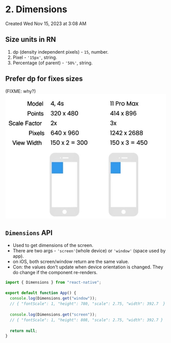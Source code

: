 # 2. Dimensions
Created Wed Nov 15, 2023 at 3:08 AM

## Size units in RN
1.  dp (density independent pixels) - `15`, number.
2. Pixel - `'15px'`, string.
3. Percentage (of parent) - `'50%'`, string.

## Prefer dp for fixes sizes
(FIXME: why?)
![](../../../../../assets/2-Dimensions-image-1-5fd022eb.jpeg)
## `Dimensions` API
- Used to get dimensions of the screen.
-  There are two args - `'screen'`(whole device) or `'window'` (space used by app).
- on iOS, both screen/window return are the same value.
- Con: the values don't update when device orientation is changed. They do change if the component re-renders.
```jsx
import { Dimensions } from "react-native";

export default function App() {
  console.log(Dimensions.get("window"));
  // { "fontScale": 1, "height": 780, "scale": 2.75, "width": 392.7  }

  console.log(Dimensions.get("screen"));
  // { "fontScale": 1, "height": 808, "scale": 2.75, "width": 392.7 }

  return null;
}
```